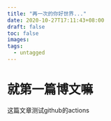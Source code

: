 ```yaml
---
title: "再一次的你好世界..."
date: 2020-10-27T17:11:43+08:00
draft: false
toc: false
images:
tags:
  - untagged
---
```


# 就第一篇博文嘛

这篇文章测试github的actions
